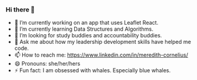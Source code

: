 ### Hi there 👋

- 🔭 I’m currently working on an app that uses Leaflet React.
- 🌱 I’m currently learning Data Structures and Algorithms.
- 👯 I’m looking for study buddies and accountability buddies. 
- 💬 Ask me about how my leadership development skills have helped me code.
- 📫 How to reach me: https://www.linkedin.com/in/meredith-cornelius/
- 😄 Pronouns: she/her/hers
- ⚡ Fun fact: I am obsessed with whales. Especially blue whales.

